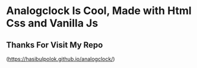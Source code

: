 # Analogclock Is Cool, Made with Html Css and Vanilla Js

## Thanks For Visit My Repo

(https://hasibulpolok.github.io/analogclock/)
